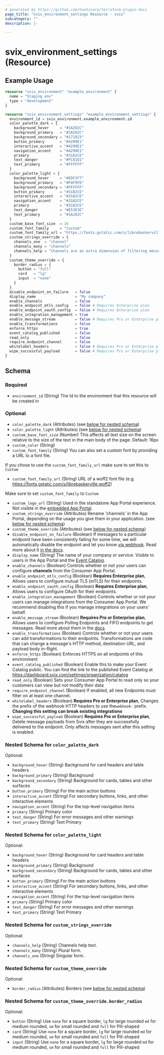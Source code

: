 ```yaml
---
# generated by https://github.com/hashicorp/terraform-plugin-docs
page_title: "svix_environment_settings Resource - svix"
subcategory: ""
description: |-
  
---
```


# svix_environment_settings (Resource)



## Example Usage

```terraform
resource "svix_environment" "example_environment" {
  name = "Staging env"
  type = "development"
}

resource "svix_environment_settings" "example_environment_settings" {
  environment_id = svix_environment.example_environment.id
  color_palette_dark = {
    background_hover     = "#1A202C"
    background_primary   = "#1A202C"
    background_secondary = "#171923"
    button_primary       = "#4299E1"
    interactive_accent   = "#4299E1"
    navigation_accent    = "#4299E1"
    primary              = "#3182CE"
    text_danger          = "#FC8181"
    text_primary         = "#FFFFFF"
  }
  color_palette_light = {
    background_hover     = "#EDF2F7"
    background_primary   = "#F8F9FD"
    background_secondary = "#FFFFFF"
    button_primary       = "#3182CE"
    interactive_accent   = "#3182CE"
    navigation_accent    = "#3182CE"
    primary              = "#3182CE"
    text_danger          = "#E53E3E"
    text_primary         = "#1A202C"
  }
  custom_base_font_size  = 16
  custom_font_family     = "Custom"
  custom_font_family_url = "https://fonts.gstatic.com/s/librebaskerville.woff2"
  custom_strings_override = {
    channels_one  = "channel"
    channels_many = "channels"
    channels_help = "Channels are an extra dimension of filtering messages orthogonal to event types. They are case-sensitive and only messages with the corresponding channel will be sent to this endpoint."
  }
  custom_theme_override = {
    border_radius = {
      button = "full"
      card   = "lg"
      input  = "none"
    }
  }
  disable_endpoint_on_failure   = false
  display_name                  = "My company"
  enable_channels               = false
  enable_endpoint_mtls_config   = false # Requires Enterprise plan
  enable_endpoint_oauth_config  = false # Requires Enterprise plan
  enable_integration_management = true
  enable_message_stream         = false # Requires Pro or Enterprise plan
  enable_transformations        = false
  enforce_https                 = true
  event_catalog_published       = false
  read_only                     = false
  require_endpoint_channel      = false
  whitelabel_headers            = false # Requires Pro or Enterprise plan
  wipe_successful_payload       = false # Requires Pro or Enterprise plan
}
```

<!-- schema generated by tfplugindocs -->
## Schema

### Required

- `environment_id` (String) The Id to the environment that this resource will be created in

### Optional

- `color_palette_dark` (Attributes) (see [below for nested schema](#nestedatt--color_palette_dark))
- `color_palette_light` (Attributes) (see [below for nested schema](#nestedatt--color_palette_light))
- `custom_base_font_size` (Number) This affects all text size on the screen relative to the size of the text in the main body of the page. Default: 16px
- `custom_color` (String)
- `custom_font_family` (String) You can also set a custom font by providing a URL to a font file. 

If you chose to use the `custom_font_family_url` make sure to set this to `Custom`
- `custom_font_family_url` (String) URL of a woff2 font file (e.g. https://fonts.gstatic.com/s/librebaskerville.woff2)

Make sure to set `custom_font_family` to `Custom`
- `custom_logo_url` (String) Used in the standalone App Portal experience. Not visible in the [embedded App Portal](https://docs.svix.com/management-ui).
- `custom_strings_override` (Attributes) Rename 'channels' in the App Portal, depending on the usage you give them in your application. (see [below for nested schema](#nestedatt--custom_strings_override))
- `custom_theme_override` (Attributes) (see [below for nested schema](#nestedatt--custom_theme_override))
- `disable_endpoint_on_failure` (Boolean) If messages to a particular endpoint have been consistently failing for
some time, we will automatically disable the endpoint and let 
you know [via webhook](https://docs.svix.com/incoming-webhooks). Read 
more about it [in the docs](https://docs.svix.com/retries#disabling-failing-endpoints).
- `display_name` (String) The name of your company or service. Visible to users in the App Portal and the [Event Catalog](https://docs.svix.com/event-types#publishing-your-event-catalog).
- `enable_channels` (Boolean) Controls whether or not your users can configure
<strong>channels</strong> from the Consumer App Portal.
- `enable_endpoint_mtls_config` (Boolean) <strong>Requires Enterprise plan</strong>, Allows users to configure mutual TLS (mTLS) for their endpoints.
- `enable_endpoint_oauth_config` (Boolean) <strong>Requires Enterprise plan</strong>, Allows users to configure OAuth for their endpoints.
- `enable_integration_management` (Boolean) Controls whether or not your users can manage integrations from the
Consumer App Portal. We recommend disabling this if you manage
integrations on your users' behalf.
- `enable_message_stream` (Boolean) <strong>Requires Pro or Enterprise plan</strong>, Allows users to configure Polling Endpoints and FIFO endpoints to get
messages. Read more about them in the [docs](https://docs.svix.com/advanced-endpoints/intro).
- `enable_transformations` (Boolean) Controls whether or not your users can add transformations to their
endpoints. Transformations are code that can change a message's HTTP
method, destination URL, and payload body in-flight.
- `enforce_https` (Boolean) Enforces HTTPS on all endpoints of this environment
- `event_catalog_published` (Boolean) Enable this to make your Event Catalog public. You can find the link to the published Event Catalog at https://dashboard.svix.com/settings/organization/catalog
- `read_only` (Boolean) Sets your Consumer App Portal to read only so your customers can view but not modify their data
- `require_endpoint_channel` (Boolean) If enabled, all new Endpoints must filter on at least one channel.
- `whitelabel_headers` (Boolean) <strong>Requires Pro or Enterprise plan</strong>, Changes the prefix of the webhook HTTP headers to use the`webhook-` prefix. <strong>Changing this setting can break existing integrations</strong>
- `wipe_successful_payload` (Boolean) <strong>Requires Pro or Enterprise plan</strong>, Delete message payloads from Svix after they are successfully
delivered to the endpoint. Only affects messages sent after this
setting is enabled.

<a id="nestedatt--color_palette_dark"></a>
### Nested Schema for `color_palette_dark`

Optional:

- `background_hover` (String) Background for card headers and table headers
- `background_primary` (String) Background
- `background_secondary` (String) Background for cards, tables and other surfaces
- `button_primary` (String) For the main action buttons
- `interactive_accent` (String) For secondary buttons, links, and other interactive elements
- `navigation_accent` (String) For the top-level navigation items
- `primary` (String) Primary color
- `text_danger` (String) For error messages and other warnings
- `text_primary` (String) Text Primary


<a id="nestedatt--color_palette_light"></a>
### Nested Schema for `color_palette_light`

Optional:

- `background_hover` (String) Background for card headers and table headers
- `background_primary` (String) Background
- `background_secondary` (String) Background for cards, tables and other surfaces
- `button_primary` (String) For the main action buttons
- `interactive_accent` (String) For secondary buttons, links, and other interactive elements
- `navigation_accent` (String) For the top-level navigation items
- `primary` (String) Primary color
- `text_danger` (String) For error messages and other warnings
- `text_primary` (String) Text Primary


<a id="nestedatt--custom_strings_override"></a>
### Nested Schema for `custom_strings_override`

Optional:

- `channels_help` (String) Channels help text.
- `channels_many` (String) Plural form.
- `channels_one` (String) Singular form.


<a id="nestedatt--custom_theme_override"></a>
### Nested Schema for `custom_theme_override`

Optional:

- `border_radius` (Attributes) Borders (see [below for nested schema](#nestedatt--custom_theme_override--border_radius))

<a id="nestedatt--custom_theme_override--border_radius"></a>
### Nested Schema for `custom_theme_override.border_radius`

Optional:

- `button` (String) Use `none` for a square border, `lg` for large rounded `md` for medium rounded, `sm` for small rounded and `full` for Pill-shaped
- `card` (String) Use `none` for a square border, `lg` for large rounded `md` for medium rounded, `sm` for small rounded and `full` for Pill-shaped
- `input` (String) Use `none` for a square border, `lg` for large rounded `md` for medium rounded, `sm` for small rounded and `full` for Pill-shaped
